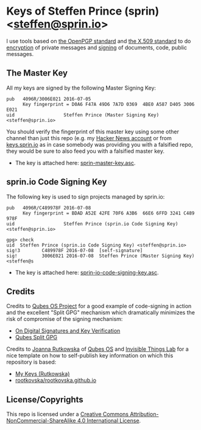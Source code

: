 # Keys of Steffen Prince (sprin) &lt;<steffen@sprin.io>&gt;

I use tools based on [the OpenPGP
standard](https://en.wikipedia.org/wiki/Pretty_Good_Privacy#OpenPGP) and [the
X.509 standard](https://en.wikipedia.org/wiki/Pretty_Good_Privacy#OpenPGP) to
do [encryption](https://en.wikipedia.org/wiki/Public-key_encryption) of private
messages and [signing](https://en.wikipedia.org/wiki/Digital_signature) of
documents, code, public messages.

## The Master Key

All my keys are signed by the following Master Signing Key:

```
pub   4096R/3006E021 2016-07-05
      Key fingerprint = D0A6 F47A 49D6 7A7D 0369  4BE0 A587 D405 3006 E021
uid                  Steffen Prince (Master Signing Key) <steffen@sprin.io>
```

You should verify the fingerprint of this master key using some other channel
than just this repo (e.g. my [Hacker News
account](https://news.ycombinator.com/user?id=sprin) or from
[keys.sprin.io](https://keys.sprin.io) as in case somebody was providing you
with a falsified repo, they would be sure to also feed you with a falsified
master key.

* The key is attached here: [sprin-master-key.asc](/keys/sprin-master-key.asc).

## sprin.io Code Signing Key

The following key is used to sign projects managed by sprin.io:

```
pub   4096R/C489978F 2016-07-08
      Key fingerprint = BDAD A52E 42FE 70F6 A3B6  66E6 6FFD 3241 C489 978F
uid                  Steffen Prince (sprin.io Code Signing Key) <steffen@sprin.io>

gpg> check
uid  Steffen Prince (sprin.io Code Signing Key) <steffen@sprin.io>
sig!3        C489978F 2016-07-08  [self-signature]
sig!         3006E021 2016-07-08  Steffen Prince (Master Signing Key) <steffen@s
```

* The key is attached here: [sprin-io-code-signing-key.asc](/keys/sprin-io-code-signing-key.asc).

## Credits

Credits to [Qubes OS Project](https://www.qubes-os.org/) for a good example of
code-signing in action and the excellent "Split GPG" mechanism which
dramatically minimizes the risk of compromise of the signing mechanism:

* [On Digital Signatures and Key Verification](https://www.qubes-os.org/doc/verifying-signatures/)
* [Qubes Split GPG](https://www.qubes-os.org/doc/split-gpg/)


Credits to [Joanna Rutkowska](http://blog.invisiblethings.org/) of [Qubes
OS](https://www.qubes-os.org/) and [Invisible Things
Lab](http://invisiblethingslab.com/) for a nice template on how to self-publish
key information on which this repository is based:

* [My Keys (Rutkowska)](http://blog.invisiblethings.org/keys/)
* [rootkovska/rootkovska.github.io](https://github.com/rootkovska/rootkovska.github.io/)

## License/Copyrights

This repo is licensed under a [Creative Commons
Attribution-NonCommercial-ShareAlike 4.0 International
License](http://creativecommons.org/licenses/by-nc-sa/4.0/).
